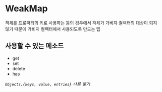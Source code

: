# WeakMap
객체를 프로퍼티의 키로 사용하는 등의 경우에서
객체가 가비지 컬렉터의 대상이 되지 않기 때문에
가비지 컬렉터에서 사용되도록 만드는 맵

## 사용할 수 있는 메소드
 - get
 - set
 - delete
 - has

*`Objects.{keys, value, entries}` 사용 불가*
